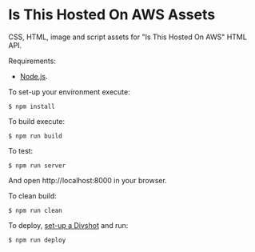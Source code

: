 # Is This Hosted On AWS Assets

CSS, HTML, image and script assets for "Is This Hosted On AWS" HTML API.

Requirements:

  * [Node.js](http://nodejs.org/).

To set-up your environment execute:

    $ npm install

To build execute:

    $ npm run build

To test:

    $ npm run server

And open http://localhost:8000 in your browser.

To clean build:

    $ npm run clean

To deploy, [set-up a Divshot](http://docs.divshot.com/guides/getting-started) and run:

    $ npm run deploy
